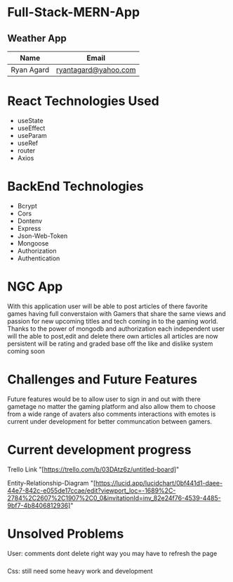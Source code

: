 # Full-Stack-MERN-App

## Weather App
|Name       | Email                |
|-----------|----------------------|
|Ryan Agard | ryantagard@yahoo.com |


# React Technologies Used
* useState 
* useEffect
* useParam
* useRef
* router
* Axios
# BackEnd Technologies
* Bcrypt
* Cors
* Dontenv
* Express
* Json-Web-Token
* Mongoose
* Authorization
* Authentication
# NGC App
With this application user will be able to post articles of there favorite games having full 
converstaion with Gamers that share the same views and passion for new upcoming titles and tech coming
in to the gaming world. Thanks to the power of mongodb and authorization each independent user will the able to post,edit and delete there own articles all articles are now persistent will be rating and graded base off the like and dislike system coming soon   
# Challenges and Future Features
Future features would be to allow user to sign in and out with there gametage no matter the gaming platform and also allow them to choose from a wide range of avaters also comments interactions with emotes is current under development for better communcation between gamers.
# Current development progress
 Trello Link
"[https://trello.com/b/03DAtz6z/untitled-board]"

 Entity-Relationship-Diagram
 "[https://lucid.app/lucidchart/0bf441d1-daee-44e7-842c-e055de17ccae/edit?viewport_loc=-1689%2C-2784%2C2607%2C1907%2C0_0&invitationId=inv_82e24f76-4539-4485-9bf7-4b8406812936]"
# Unsolved Problems

  User: comments dont delete right way you may have to refresh the page
  ###
  Css: still need some heavy work and development 
